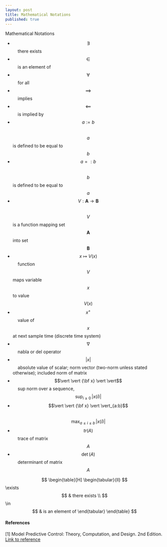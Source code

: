 ```yaml
---
layout: post
title: Mathematical Notations
published: true
---
```


Mathematical Notations

* $$\exists$$  &nbsp; &nbsp;   there exists
* $$\in$$     &nbsp; &nbsp;    is an element of
* $$\forall$$  &nbsp; &nbsp;   for all
* $$\implies$$  &nbsp; &nbsp;  implies
* $$\impliedby$$ &nbsp; &nbsp; is implied by
* $$a := b$$  &nbsp; &nbsp;    $$a$$ is defined to be equal to $$b$$
* $$a =: b$$   &nbsp; &nbsp;   $$b$$ is defined to be equal to $$a$$
* $$V : \mathbf{A} \to \mathbf{B}$$ &nbsp; &nbsp; $$V$$ is a function mapping set $$\mathbf{A}$$ into set $$\mathbf{B}$$
* $$x \mapsto V(x)$$ &nbsp; &nbsp; function $$V$$ maps variable $$x$$ to value $$V(x)$$
* $$x^+$$ &nbsp; &nbsp; value of $$x$$ at next sample time (discrete time system)
* $$\nabla$$ &nbsp; &nbsp; nabla or del operator
* $$\vert x \vert$$ &nbsp; &nbsp; absolute value of scalar; norm vector (two-norm unless stated otherwise); included norm of matrix
* $$\vert \vert {\bf x} \vert \vert$$ &nbsp; &nbsp; sup norm over a sequence, $$\text{sup}_{i \geq 0} \, \vert x(i) \vert$$
* $$\vert \vert {\bf x} \vert \vert_{a:b}$$ &nbsp; &nbsp; $$\text{max}_{a \leq i \leq b} \, \vert x(i) \vert$$
* $$tr(A)$$ &nbsp; &nbsp; trace of matrix $$A$$
* $$\det(A)$$ &nbsp; &nbsp; determinant of matrix $$A$$

$$
\begin{table}[H]
\begin{tabular}{ll}
$$\exists$$ & there exists \\
$$\in$$ & is an element of 
\end{tabular}
\end{table}
$$

#### References

[1] Model Predictive Control: Theory, Computation, and Design. 2nd Edition. [Link to reference](https://sites.engineering.ucsb.edu/~jbraw/mpc/)

